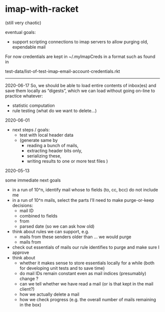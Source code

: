 # imap-with-racket

(still very chaotic)

eventual goals:

- support scripting connections to imap servers to allow purging old, expendable mail

For now credentials are kept in ~/.myImapCreds in a format such as found in

  test-data/list-of-test-imap-email-account-credentials.rkt

- - - -


2020-06-17
So, we should be able to load entire contents of inbox(es) and save them locally as “digests”, which we can load without going on-line to practice whatever:
- statistic computation
- rule testing (what do we want to delete…)

2020-06-01
- next steps / goals:
    - test with local header data 
    - (generate same by
        - reading a bunch of mails, 
        - extracting header bits only, 
        - serializing these, 
        - writing results to one or more  test files
        )

2020-05-13

some immediate next goals

- in a run of 10^n, identify mail whose to fields (to, cc, bcc) do not include me
- in a run of 10^n mails, select the parts I’ll need to make purge-or-keep decisions:
    - mail ID
    - combined to fields
    - from
    - parsed date (so we can ask how old)
- think about rules we can support, e.g.
    - mails from these senders older than … we would purge
    - mails from 
- check out essentials of mails our rule identifies to purge and make sure I approve
- think about
    - whether it makes sense to store essentials locally for a while (both for developing unit tests and to save time)
    - do mail IDs remain constant even as mail indices (presumably) change ?
    - can we tell whether we have read a mail (or is that kept in the mail client?)
    - how we actually delete a mail
    - how we check progress (e.g. the overall number of mails remaining in the box)
